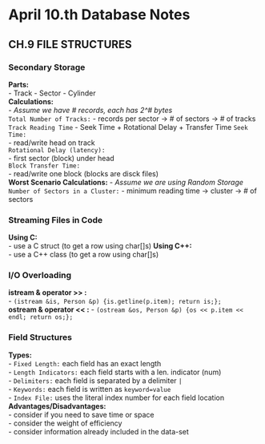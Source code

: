 # April 10.th Database Notes #    
  
## CH.9 FILE STRUCTURES ##    
  
### Secondary Storage  
 **Parts:**  
    - Track 
    - Sector 
    - Cylinder   
 **Calculations:**  
    - *Assume we have # records, each has 2^# bytes*  
    `Total Number of Tracks:`
        - records per sector -> # of sectors -> # of tracks
    `Track Reading Time`
        - Seek Time + Rotational Delay + Transfer Time 
    `Seek Time:`   
        - read/write head on track   
    `Rotational Delay (latency):`   
        - first sector (block) under head   
    `Block Transfer Time:`   
        - read/write one block (blocks are disck files)   
 **Worst Scenario Calculations:** 
    - *Assume we are using Random Storage*
    `Number of Sectors in a Cluster:`
        - minimum reading time -> cluster -> # of sectors
  
### Streaming Files in Code  
 **Using C:**  
    - use a C struct (to get a row using char[]s)
 **Using C++:**  
     - use a C++ class (to get a row using char[]s)  
   
### I/O Overloading    
 **istream & operator >> :**  
    - `(istream &is, Person &p) {is.getline(p.item); return is;};`  
 **ostream & operator << :**
    - `(ostream &os, Person &p) {os << p.item << endl; return os;};`
  
### Field Structures  
 **Types:**  
    - `Fixed Length:` each field has an exact length  
    - `Length Indicators:` each field starts with a len. indicator (num)  
    - `Delimiters:` each field is separated by a delimiter `|`  
    - `Keywords:` each field is written as `keyword=value`  
    - `Index File:` uses the literal index number for each field location  
 **Advantages/Disadvantages:**  
    - consider if you need to save time or space   
    - consider the weight of efficiency   
    - consider information already included in the data-set  